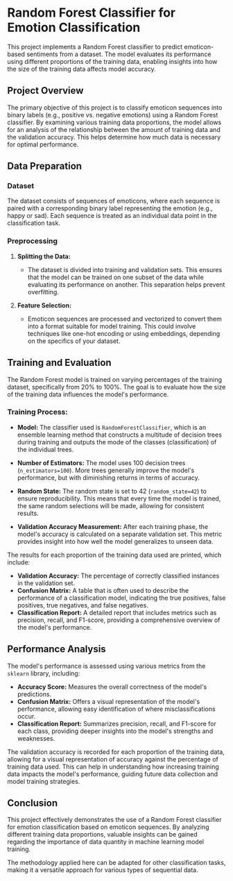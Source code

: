 # Random Forest Classifier for Emotion Classification

This project implements a Random Forest classifier to predict emoticon-based sentiments from a dataset. The model evaluates its performance using different proportions of the training data, enabling insights into how the size of the training data affects model accuracy.

## Project Overview

The primary objective of this project is to classify emoticon sequences into binary labels (e.g., positive vs. negative emotions) using a Random Forest classifier. By examining various training data proportions, the model allows for an analysis of the relationship between the amount of training data and the validation accuracy. This helps determine how much data is necessary for optimal performance.

## Data Preparation

### Dataset
The dataset consists of sequences of emoticons, where each sequence is paired with a corresponding binary label representing the emotion (e.g., happy or sad). Each sequence is treated as an individual data point in the classification task.

### Preprocessing
1. **Splitting the Data:** 
   - The dataset is divided into training and validation sets. This ensures that the model can be trained on one subset of the data while evaluating its performance on another. This separation helps prevent overfitting.
  
2. **Feature Selection:** 
   - Emoticon sequences are processed and vectorized to convert them into a format suitable for model training. This could involve techniques like one-hot encoding or using embeddings, depending on the specifics of your dataset.

## Training and Evaluation

The Random Forest model is trained on varying percentages of the training dataset, specifically from 20% to 100%. The goal is to evaluate how the size of the training data influences the model's performance.

### Training Process:
- **Model:** The classifier used is `RandomForestClassifier`, which is an ensemble learning method that constructs a multitude of decision trees during training and outputs the mode of the classes (classification) of the individual trees.
  
- **Number of Estimators:** The model uses 100 decision trees (`n_estimators=100`). More trees generally improve the model's performance, but with diminishing returns in terms of accuracy.
  
- **Random State:** The random state is set to 42 (`random_state=42`) to ensure reproducibility. This means that every time the model is trained, the same random selections will be made, allowing for consistent results.

- **Validation Accuracy Measurement:** After each training phase, the model's accuracy is calculated on a separate validation set. This metric provides insight into how well the model generalizes to unseen data.

The results for each proportion of the training data used are printed, which include:
- **Validation Accuracy:** The percentage of correctly classified instances in the validation set.
- **Confusion Matrix:** A table that is often used to describe the performance of a classification model, indicating the true positives, false positives, true negatives, and false negatives.
- **Classification Report:** A detailed report that includes metrics such as precision, recall, and F1-score, providing a comprehensive overview of the model's performance.

## Performance Analysis

The model's performance is assessed using various metrics from the `sklearn` library, including:
- **Accuracy Score:** Measures the overall correctness of the model's predictions.
- **Confusion Matrix:** Offers a visual representation of the model's performance, allowing easy identification of where misclassifications occur.
- **Classification Report:** Summarizes precision, recall, and F1-score for each class, providing deeper insights into the model's strengths and weaknesses.

The validation accuracy is recorded for each proportion of the training data, allowing for a visual representation of accuracy against the percentage of training data used. This can help in understanding how increasing training data impacts the model's performance, guiding future data collection and model training strategies.

## Conclusion

This project effectively demonstrates the use of a Random Forest classifier for emotion classification based on emoticon sequences. By analyzing different training data proportions, valuable insights can be gained regarding the importance of data quantity in machine learning model training. 

The methodology applied here can be adapted for other classification tasks, making it a versatile approach for various types of sequential data.
